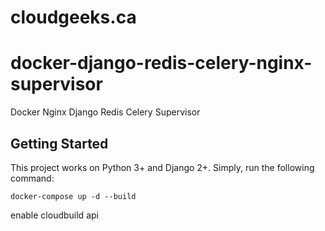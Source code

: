 # cloudgeeks.ca

# docker-django-redis-celery-nginx-supervisor

Docker Nginx Django Redis Celery Supervisor

## Getting Started
This project works on Python 3+ and Django 2+.
Simply, run the following command:
```
docker-compose up -d --build
```

enable cloudbuild api
